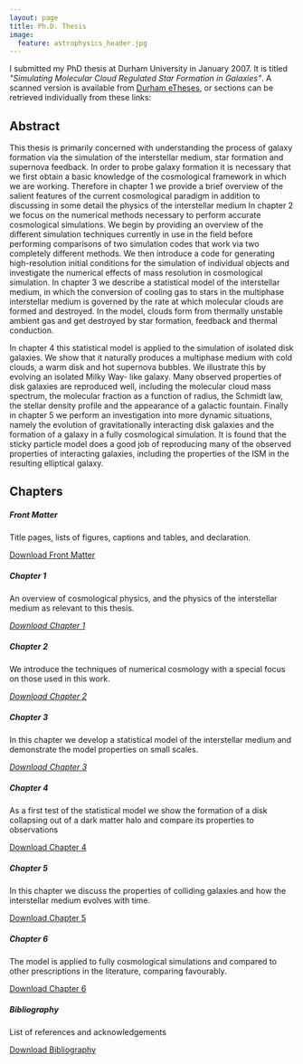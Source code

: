 ```yaml
---
layout: page
title: Ph.D. Thesis
image:
  feature: astrophysics_header.jpg
---
```


I submitted my PhD thesis at Durham University in January 2007. It is titled <em>"Simulating Molecular Cloud Regulated Star Formation in Galaxies"</em>. A scanned version is available from [Durham eTheses](http://etheses.dur.ac.uk/2610/), or sections can be retrieved individually from these links:

## Abstract

This thesis is primarily concerned with understanding the process of galaxy formation via the simulation of the interstellar medium, star formation and supernova feedback. In order to probe galaxy formation it is necessary that we first obtain a basic knowledge of the cosmological framework in which we are working. Therefore in chapter 1 we provide a brief overview of the salient features of the current cosmological paradigm in addition to discussing in some detail the physics of the interstellar medium In chapter 2 we focus on the numerical methods necessary to perform accurate cosmological simulations. We begin by providing an overview of the different simulation techniques currently in use in the field before performing comparisons of two simulation codes that work via two completely different methods. We then introduce a code for generating high-resolution initial conditions for the simulation of individual objects and investigate the numerical effects of mass resolution in cosmological simulation. In chapter 3 we describe a statistical model of the interstellar medium, in which the conversion of cooling gas to stars in the multiphase interstellar medium is governed by the rate at which molecular clouds are formed and destroyed. In the model, clouds form from thermally unstable ambient gas and get destroyed by star formation, feedback and thermal conduction.

In chapter 4 this statistical model is applied to the simulation of isolated disk galaxies. We show that it naturally produces a multiphase medium with cold clouds, a warm disk and hot supernova bubbles. We illustrate this by evolving an isolated Milky Way- like galaxy. Many observed properties of disk galaxies are reproduced well, including the molecular cloud mass spectrum, the molecular fraction as a function of radius, the Schmidt law, the stellar density profile and the appearance of a galactic fountain. Finally in chapter 5 we perform an investigation into more dynamic situations, namely the evolution of gravitationally interacting disk galaxies and the formation of a galaxy in a fully cosmological simulation. It is found that the sticky particle model does a good job of reproducing many of the observed properties of interacting galaxies, including the properties of the ISM in the resulting elliptical galaxy.

## Chapters

<div class="row">
  <div class="col-xs-12 col-md-6">
    <h5>Front Matter</h5>
    <p>Title pages, lists of figures, captions and tables, and declaration.</p>
    <a href="cmb_thesis_front.pdf"><span class="front-box-icon"><i class="fa fa-paperclip"></i> Download Front Matter</span></a>
  </div>
  <div class="col-xs-12 col-md-6">
    <h5>Chapter 1</h5>
    <p>An overview of cosmological physics, and the physics of the interstellar medium as relevant to this thesis.</p>
    <a href="cmb_thesis_chap1.pdf"><span class="front-box-icon"><i class="fa fa-paperclip"> Download Chapter 1</i></span></a>
  </div>
  <div class="col-xs-12 col-md-6">
    <h5>Chapter 2</h5>
    <p>We introduce the techniques of numerical cosmology with a special focus on those used in this work.</p>
    <a href="cmb_thesis_chap2.pdf"><span class="front-box-icon"><i class="fa fa-paperclip"> Download Chapter 2</i></span></a>
  </div>
  <div class="col-xs-12 col-md-6">
    <h5>Chapter 3</h5>
    <p>In this chapter we develop a statistical model of the interstellar medium and demonstrate the model properties on small scales.</p>
    <a href="cmb_thesis_chap3.pdf"><span class="front-box-icon"><i class="fa fa-paperclip"> Download Chapter 3</i></span></a>
  </div>
  <div class="col-xs-12 col-md-6">
    <h5>Chapter 4</h5>
    <p>As a first test of the statistical model we show the formation of a disk collapsing out of a dark matter halo and compare its properties to observations</p>
    <a href="cmb_thesis_chap4.pdf"><span class="front-box-icon"><i class="fa fa-paperclip"></i> Download Chapter 4</span></a>
  </div>
  <div class="col-xs-12 col-md-6">
    <h5>Chapter 5</h5>
    <p>In this chapter we discuss the properties of colliding galaxies and how the interstellar medium evolves with time.</p>
    <a href="cmb_thesis_chap5.pdf"><span class="front-box-icon"><i class="fa fa-paperclip"></i> Download Chapter 5</span></a>
  </div>
  <div class="col-xs-12 col-md-6">
    <h5>Chapter 6</h5>
    <p>The model is applied to fully cosmological simulations and compared to other prescriptions in the literature, comparing favourably.</p>
    <a href="cmb_thesis_chap6.pdf"><span class="front-box-icon"><i class="fa fa-paperclip"></i> Download Chapter 6</span></a>
  </div>
  <div class="col-xs-12 col-md-6">
    <h5>Bibliography</h5>
    <p>List of references and acknowledgements</p>
    <a href="cmb_thesis_biblio.pdf"><span class="front-box-icon"><i class="fa fa-paperclip"></i> Download Bibliography</span></a>
  </div>
